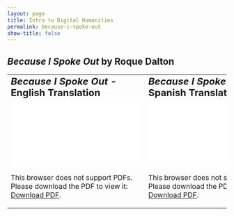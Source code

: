 ```yaml
---
layout: page
title: Intro to Digital Humanities
permalink: because-i-spoke-out
show-title: false
---
```

<i>Because I Spoke Out</i> by Roque Dalton
--
<table border="0">
 <tr>
    <td><b style="font-size:22px"><i>Because I Spoke Out</i> - English Translation</b></td>
    <td><b style="font-size:22px"><i>Because I Spoke Out</i> - Spanish Translation</b></td>
 </tr>
 <tr>
    <td><object data="assets/pdfs/because-i-spoke-out-english.pdf" type="application/pdf" width="500px" height="600px">
    <embed src="assets/pdfs/because-i-spoke-out-english.pdf">
        <p>This browser does not support PDFs. Please download the PDF to view it: <a href="assets/pdfs/because-i-spoke-out-english.pdf">Download PDF</a>.</p>
    </embed>
</object>
</td>
    <td><object data="assets/pdfs/because-i-spoke-out-spanish.pdf" type="application/pdf" width="500px" height="600px">
    <embed src="assets/pdfs/because-i-spoke-out-spanish.pdf">
        <p>This browser does not support PDFs. Please download the PDF to view it: <a href="assets/pdfs/because-i-spoke-out-spanish.pdf">Download PDF</a>.</p>
    </embed>
</object></td>
 </tr>
</table>
